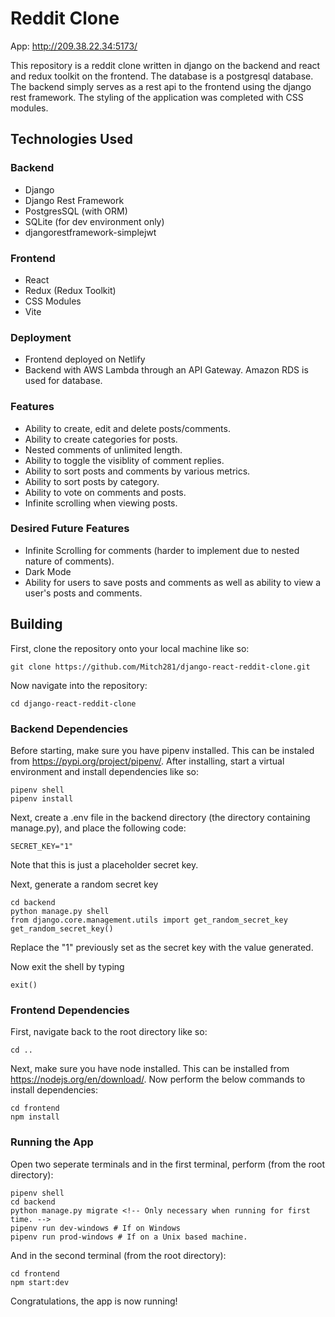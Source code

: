 # Reddit Clone

App: http://209.38.22.34:5173/

This repository is a reddit clone written in
django on the backend and react and redux
toolkit on the frontend. The database is a postgresql
database. The backend simply serves as a rest api to
the frontend using the django rest framework. The
styling of the application was completed with CSS modules.

## Technologies Used

### Backend

-   Django
-   Django Rest Framework
-   PostgresSQL (with ORM)
-   SQLite (for dev environment only)
-   djangorestframework-simplejwt

### Frontend

-   React
-   Redux (Redux Toolkit)
-   CSS Modules
-   Vite

### Deployment

-   Frontend deployed on Netlify
-   Backend with AWS Lambda through an API Gateway. Amazon RDS is used for database.

### Features

-   Ability to create, edit and delete posts/comments.
-   Ability to create categories for posts.
-   Nested comments of unlimited length.
-   Ability to toggle the visiblity of comment replies.
-   Ability to sort posts and comments by various metrics.
-   Ability to sort posts by category.
-   Ability to vote on comments and posts.
-   Infinite scrolling when viewing posts.

### Desired Future Features

-   Infinite Scrolling for comments (harder to implement due to nested nature of comments).
-   Dark Mode
-   Ability for users to save posts and comments as well as ability to view a user's posts and comments.

## Building

First, clone the repository onto your local machine
like so:

```
git clone https://github.com/Mitch281/django-react-reddit-clone.git
```

Now navigate into the repository:

```
cd django-react-reddit-clone
```

### Backend Dependencies

Before starting, make sure you have pipenv installed.
This can be instaled from https://pypi.org/project/pipenv/.
After installing, start a virtual environment and install dependencies like so:

```
pipenv shell
pipenv install
```

Next, create a .env file in the backend directory (the directory containing manage.py), and place the following code:

```
SECRET_KEY="1"
```

Note that this is just a placeholder secret key.

Next, generate a random secret key

```
cd backend
python manage.py shell
from django.core.management.utils import get_random_secret_key
get_random_secret_key()
```

Replace the "1" previously set as the secret key with the value generated.

Now exit the shell by typing

```
exit()
```

### Frontend Dependencies

First, navigate back to the root directory like so:

```
cd ..
```

Next, make sure you have node installed. This can be installed from
https://nodejs.org/en/download/.
Now perform the below commands to install dependencies:

```
cd frontend
npm install
```

### Running the App

Open two seperate terminals and
in the first terminal, perform (from the root directory):

```
pipenv shell
cd backend
python manage.py migrate <!-- Only necessary when running for first time. -->
pipenv run dev-windows # If on Windows
pipenv run prod-windows # If on a Unix based machine.
```

And in the second terminal (from the root directory):

```
cd frontend
npm start:dev
```

Congratulations, the app is now running!
